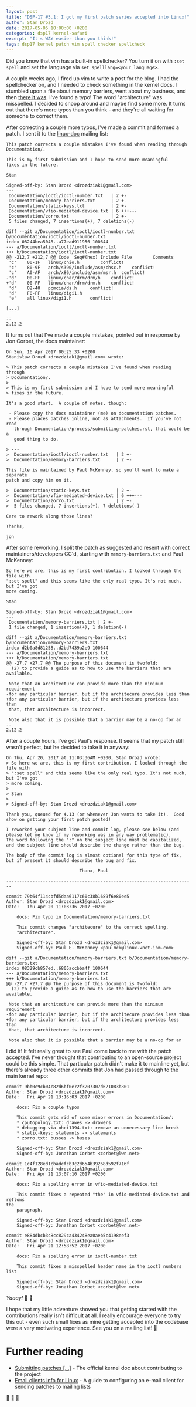 ```yaml
---
layout: post
title: "DSP-17 #3.1: I got my first patch series accepted into Linux!"
author: Stan Drozd
date: 2017-05-05 10:00:00 +0200
categories: dsp17 kernel-safari
excerpt: "It's WAY easier than you think!"
tags: dsp17 kernel patch vim spell checker spellcheck
---
```


Did you know that vim has a built-in spellchecker? You turn it on with `:set
spell` and set the language via `set spelllang=<your_language>`.

A couple weeks ago, I fired up vim to write a post for the blog. I had the
spellchecker on, and I needed to check something in the kernel docs. I stumbled
upon a file about memory barriers, went about my business, and then [there it
was][memory-barriers]. I've found a typo! The word "architecture" was
misspelled. I decided to snoop around and maybe find some more. It turns out
that there's more typos than you think - and they're all waiting for someone to
correct them.

After correcting a couple more typos, I've made a commit and formed a patch. I
sent it to the [linux-doc][linux-doc] mailing list:
```plain
This patch corrects a couple mistakes I've found when reading through
Documentation/.

This is my first submission and I hope to send more meaningful
fixes in the future.

Stan

Signed-off-by: Stan Drozd <drozdziak1@gmail.com>
---
 Documentation/ioctl/ioctl-number.txt   | 2 +-
 Documentation/memory-barriers.txt      | 2 +-
 Documentation/static-keys.txt          | 2 +-
 Documentation/vfio-mediated-device.txt | 6 +++---
 Documentation/zorro.txt                | 2 +-
 5 files changed, 7 insertions(+), 7 deletions(-)

diff --git a/Documentation/ioctl/ioctl-number.txt b/Documentation/ioctl/ioctl-number.txt
index 08244bea5048..a77ead911956 100644
--- a/Documentation/ioctl/ioctl-number.txt
+++ b/Documentation/ioctl/ioctl-number.txt
@@ -212,7 +212,7 @@ Code  Seq#(hex)	Include File		Comments
 'c'	00-1F	linux/chio.h		conflict!
 'c'	80-9F	arch/s390/include/asm/chsc.h	conflict!
 'c'	A0-AF   arch/x86/include/asm/msr.h	conflict!
-'d'	00-FF	linux/char/drm/drm/h	conflict!
+'d'	00-FF	linux/char/drm/drm.h	conflict!
 'd'	02-40	pcmcia/ds.h		conflict!
 'd'	F0-FF	linux/digi1.h
 'e'	all	linux/digi1.h		conflict!

[...]

--
2.12.2

```

It turns out that I've made a couple mistakes, pointed out in response by Jon
Corbet, the docs maintainer:
```plain
On Sun, 16 Apr 2017 00:25:33 +0200
Stanisław Drozd <drozdziak1@gmail.com> wrote:

> This patch corrects a couple mistakes I've found when reading through
> Documentation/.
> 
> This is my first submission and I hope to send more meaningful
> fixes in the future.

It's a good start.  A couple of notes, though:

 - Please copy the docs maintainer (me) on documentation patches.
 - Please places patches inline, not as attachments.  If you've not read
   through Documentation/process/submitting-patches.rst, that would be a
   good thing to do.

> ---
>  Documentation/ioctl/ioctl-number.txt   | 2 +-
>  Documentation/memory-barriers.txt      | 2 +-

This file is maintained by Paul McKenney, so you'll want to make a separate
patch and copy him on it.

>  Documentation/static-keys.txt          | 2 +-
>  Documentation/vfio-mediated-device.txt | 6 +++---
>  Documentation/zorro.txt                | 2 +-
>  5 files changed, 7 insertions(+), 7 deletions(-)

Care to rework along those lines?

Thanks,

jon
```

After some reworking, I split the patch as suggested and resent with correct
maintainers/developers CC'd, starting with `memory-barriers.txt` and Paul
McKenney:

```plain
So here we are, this is my first contribution. I looked through the file with
":set spell" and this seems like the only real typo. It's not much, but I've got
more coming.

Stan

Signed-off-by: Stan Drozd <drozdziak1@gmail.com>
---
 Documentation/memory-barriers.txt | 2 +-
 1 file changed, 1 insertion(+), 1 deletion(-)

diff --git a/Documentation/memory-barriers.txt
b/Documentation/memory-barriers.txt
index d2b0a8d81258..d2bd7439a2e9 100644
--- a/Documentation/memory-barriers.txt
+++ b/Documentation/memory-barriers.txt
@@ -27,7 +27,7 @@ The purpose of this document is twofold:
  (2) to provide a guide as to how to use the barriers that are available.
 
 Note that an architecture can provide more than the minimum requirement
-for any particular barrier, but if the architecure provides less than
+for any particular barrier, but if the architecture provides less than
 that, that architecture is incorrect.
 
 Note also that it is possible that a barrier may be a no-op for an
-- 
2.12.2

```

After a couple hours, I've got Paul's response. It seems that my patch still
wasn't perfect, but he decided to take it in anyway:
```plain
On Thu, Apr 20, 2017 at 11:03:36AM +0200, Stan Drozd wrote:
> So here we are, this is my first contribution. I looked through the file with
> ":set spell" and this seems like the only real typo. It's not much, but I've got
> more coming.
> 
> Stan
> 
> Signed-off-by: Stan Drozd <drozdziak1@gmail.com>

Thank you, queued for 4.13 (or whenever Jon wants to take it).  Good
show on getting your first patch posted!

I reworked your subject line and commit log, please see below (and
please let me know if my reworking was in any way problematic).
The word following the ":" on the subject line must be capitalized,
and the subject line should describe the change rather than the bug.

The body of the commit log is almost optional for this type of fix,
but if present it should describe the bug and fix.

							Thanx, Paul

------------------------------------------------------------------------

commit 79b64f114cbfd5daa6117c60c38b1689f6e80ee5
Author: Stan Drozd <drozdziak1@gmail.com>
Date:   Thu Apr 20 11:03:36 2017 +0200

    docs: Fix typo in Documentation/memory-barriers.txt
    
    This commit changes "architecure" to the correct spelling,
    "architecture".
    
    Signed-off-by: Stan Drozd <drozdziak1@gmail.com>
    Signed-off-by: Paul E. McKenney <paulmck@linux.vnet.ibm.com>

diff --git a/Documentation/memory-barriers.txt b/Documentation/memory-barriers.txt
index 08329cb857ed..6805accbba4f 100644
--- a/Documentation/memory-barriers.txt
+++ b/Documentation/memory-barriers.txt
@@ -27,7 +27,7 @@ The purpose of this document is twofold:
  (2) to provide a guide as to how to use the barriers that are available.
 
 Note that an architecture can provide more than the minimum requirement
-for any particular barrier, but if the architecure provides less than
+for any particular barrier, but if the architecture provides less than
 that, that architecture is incorrect.
 
 Note also that it is possible that a barrier may be a no-op for an

```

I did it! It felt really great to see Paul come back to me with the patch
accepted. I've never thought that contributing to an open-source project could
be this simple. That particular patch didn't make it to mainline yet, but
there's already three other commits that Jon had passed through to the main
kernel repo:
```plain
commit 9bb0e9cb04c82d6bf0e72f3207307d621083b801
Author: Stan Drozd <drozdziak1@gmail.com>
Date:   Fri Apr 21 13:16:03 2017 +0200

    docs: Fix a couple typos

    This commit gets rid of some minor errors in Documentation/:
    * cputopology.txt: drawes -> drawers
    * debugging-via-ohci1394.txt: remove an unnecessary line break
    * static-keys: statemnts -> statements
    * zorro.txt: busses -> buses

    Signed-off-by: Stan Drozd <drozdziak1@gmail.com>
    Signed-off-by: Jonathan Corbet <corbet@lwn.net>

commit 1c4f128ed1cbadcfcb3c2d654b39268d592f716f
Author: Stan Drozd <drozdziak1@gmail.com>
Date:   Fri Apr 21 13:07:10 2017 +0200

    docs: Fix a spelling error in vfio-mediated-device.txt

    This commit fixes a repeated "the" in vfio-mediated-device.txt and reflows
the
    paragraph.

    Signed-off-by: Stan Drozd <drozdziak1@gmail.com>
    Signed-off-by: Jonathan Corbet <corbet@lwn.net>

commit e884dbcb3c8cc829ca434248ea0aeb5c4198eef3
Author: Stan Drozd <drozdziak1@gmail.com>
Date:   Fri Apr 21 12:58:52 2017 +0200

    docs: Fix a spelling error in ioctl-number.txt

    This commit fixes a misspelled header name in the ioctl numbers list

    Signed-off-by: Stan Drozd <drozdziak1@gmail.com>
    Signed-off-by: Jonathan Corbet <corbet@lwn.net>
```
_Yaaay!_ :champagne: :confetti_ball:

I hope that my little adventure showed you that getting started with the
contributions really isn't difficult at all. I really encourage everyone to try
this out - even such small fixes as mine getting accepted into the codebase were
a very motivating experience. See you on a mailing list! :slightly_smiling_face:

# Further reading
* [Submitting patches \[...\]][submitting-patches] - The official kernel doc
  about contributing to the project
* [Email clients info for Linux][mail-clients] - A guide to configuring an
  e-mail client for sending patches to mailing lists

:champagne: :champagne: :champagne:

[linux-doc]:mailto:linux-doc@vger.kernel.org
[mail-clients]:https://www.kernel.org/doc/html/latest/process/email-clients.html
[memory-barriers]:http://lxr.free-electrons.com/source/Documentation/memory-barriers.txt?v=4.10#L30
[submitting-patches]:https://www.kernel.org/doc/html/latest/process/submitting-patches.html
